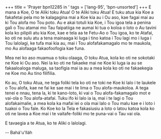 +++
title = 'Prayer bpn12285 in '
tags = ['lang-95', 'bpn-unsorted']
+++
E mana a Koe, O te Aliki toku Atua! O te Aliki toku Atua!  E tuku atua kia Koe a fakafetai pela mo te kalagagina mai a Koe kia au i Ou aso, kae fagai mai au ki Tou alofa mo Tou poto.  Au e akai totuli kia Koe, i Tou igoa tela a penina gali o Tou atamai mo Tau faipatiiga ne aumai ki tua o koloa o loto o Au tavini kola ko pilipili atu kia Koe, kae e tela aa te Fetu-Ao o Tou igoa, ko te Atafai, ko oti ne sulu atu a tena mainaaga ki luga i tino katoa i Tou lagi mo i luga i Tou lalolagi, ke tufa mai kia au, mai i Tou alofafakamagalo mo te maukola, mo Au alofaaga fakaofoofogia kae funa.  
  
Mea nei ko aso muamua o toku olaaga, O toku Atua, kola ko oti ne sokotaki ne Koe ki Ou aso. Nei la ko oti ne fakaeke mai ne Koe ki luga ia au se fakaaloaloga maluga, sa taofigia mai ia au a mea kola ko oti ne fakaekegia ne Koe mo Au tino filifilia.  
  
Ko au, O toku Atua, ne tega foliki tela ko oti ne toki ne Koe ki lalo i te laukele o Tou alofa, kae ne fai ke sae mai i te lima o Tou alofa-maukoloa.  A tega tenei e nnau, tena la, ki te kano-loto, ki vai o Tou alofa-fakamagalo mot e vai-ola o Tou alofa-atafai.  Tuku ifo ki lalo ia ia, mai i te lagi o Tou alofakaimalie, a mea kola ka mafai iei o ola mai lalo o Tou malu kae e i loto i tuakoi o Tou fale.  Ko Koe ko Ia Tela e fakasiusiu a loto o latou katoa kola ko oti ne lavea a Koe mai i te vaitafe-foliki mo te puna-vai o Tau vai ola.  
  
E tavaegia a te Atua, ko te Aliki o lalolagi.

-- Bahá'u'lláh
